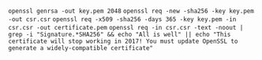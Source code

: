 
`openssl genrsa -out key.pem 2048`
`openssl req -new -sha256 -key key.pem -out csr.csr`
`openssl req -x509 -sha256 -days 365 -key key.pem -in csr.csr -out certificate.pem`
`openssl req -in csr.csr -text -noout | grep -i "Signature.*SHA256" && echo "All is well" || echo "This certificate will stop working in 2017! You must update OpenSSL to generate a widely-compatible certificate"`